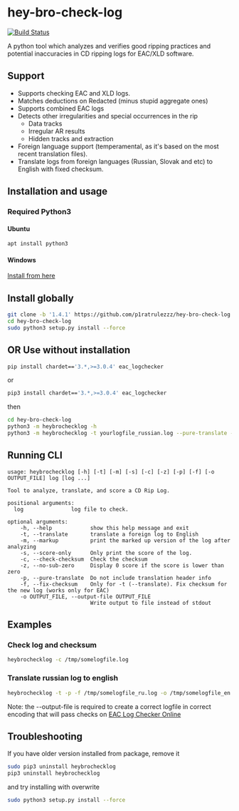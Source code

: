 # hey-bro-check-log

[![Build Status](https://travis-ci.org/ligh7s/hey-bro-check-log.svg?branch=master)](https://travis-ci.org/ligh7s/hey-bro-check-log)

A python tool which analyzes and verifies good ripping practices and potential inaccuracies
in CD ripping logs for EAC/XLD software.

## Support

- Supports checking EAC and XLD logs.
- Matches deductions on Redacted (minus stupid aggregate ones)
- Supports combined EAC logs
- Detects other irregularities and special occurrences in the rip
  - Data tracks
  - Irregular AR results
  - Hidden tracks and extraction
- Foreign language support (temperamental, as it's based on the most recent translation files).
- Translate logs from foreign languages (Russian, Slovak and etc) to English with fixed checksum.

## Installation and usage

### Required Python3

#### Ubuntu
```bash
apt install python3
```

#### Windows

[Install from here](https://www.python.org/downloads/windows/)

## Install globally
```bash
git clone -b '1.4.1' https://github.com/p1ratrulezzz/hey-bro-check-log.git
cd hey-bro-check-log
sudo python3 setup.py install --force
```

## OR Use without installation
```bash
pip install chardet=='3.*,>=3.0.4' eac_logchecker
```

or 

```bash
pip3 install chardet=='3.*,>=3.0.4' eac_logchecker
```

then

```bash
cd hey-bro-check-log
python3 -m heybrochecklog -h
python3 -m heybrochecklog -t yourlogfile_russian.log --pure-translate --fix-checksum > /tmp/your-translated-log-file_english.log
```

## Running CLI

```
usage: heybrochecklog [-h] [-t] [-m] [-s] [-c] [-z] [-p] [-f] [-o OUTPUT_FILE] log [log ...]

Tool to analyze, translate, and score a CD Rip Log.

positional arguments:
  log               log file to check.

optional arguments:
    -h, --help            show this help message and exit
    -t, --translate       translate a foreign log to English
    -m, --markup          print the marked up version of the log after analyzing
    -s, --score-only      Only print the score of the log.
    -c, --check-checksum  Check the checksum
    -z, --no-sub-zero     Display 0 score if the score is lower than zero
    -p, --pure-translate  Do not include translation header info
    -f, --fix-checksum    Only for -t (--translate). Fix checksum for the new log (works only for EAC)
    -o OUTPUT_FILE, --output-file OUTPUT_FILE
                          Write output to file instead of stdout

```

## Examples

### Check log and checksum

```bash
heybrochecklog -c /tmp/somelogfile.log
```

### Translate russian log to english

```bash
heybrochecklog -t -p -f /tmp/somelogfile_ru.log -o /tmp/somelogfile_en.log
```

Note: the --output-file is required to create a correct logfile in correct encoding that will pass checks on [EAC Log Checker Online](https://www.exactaudiocopy.de/log/check.aspx)

## Troubleshooting

If you have older version installed from package, remove it

```bash
sudo pip3 uninstall heybrochecklog
pip3 uninstall heybrochecklog
```

and try installing with overwrite

```bash
sudo python3 setup.py install --force
```

